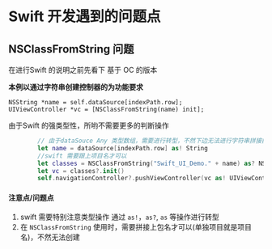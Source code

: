 # Swift 开发遇到的问题点 

## NSClassFromString 问题 
在进行Swift 的说明之前先看下 基于 OC 的版本  

__本例以通过字符串创建控制器的为功能要求__  

```  
NSString *name = self.dataSource[indexPath.row];
UIViewController *vc = [NSClassFromString(name) init];
```  

由于Swift 的强类型性，所哟不需要更多的判断操作  

```swift 
        // 由于dataSouce Any 类型数组，需要进行转型，不然下边无法进行字符串拼接操作 
        let name = dataSource[indexPath.row] as! String
        //swift 需要跟上项目名才可以  
        let classes = NSClassFromString("Swift_UI_Demo." + name) as? NSObject.Type
        let vc = classes?.init()
        self.navigationController?.pushViewController(vc as! UIViewController, animated: true)
```

#### 注意点/问题点  
1. swift  需要特别注意类型操作 通过 `as!`，`as?`, `as` 等操作进行转型  
2. 在 `NSClassFromString` 使用时，需要拼接上包名才可以(单独项目就是项目名)，不然无法创建  




